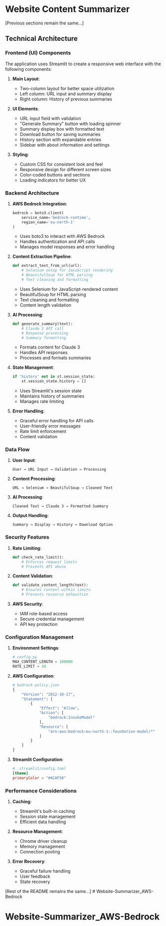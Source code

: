 # Website Content Summarizer

[Previous sections remain the same...]

## Technical Architecture

### Frontend (UI) Components

The application uses Streamlit to create a responsive web interface with the following components:

1. **Main Layout**:
   - Two-column layout for better space utilization
   - Left column: URL input and summary display
   - Right column: History of previous summaries

2. **UI Elements**:
   - URL input field with validation
   - "Generate Summary" button with loading spinner
   - Summary display box with formatted text
   - Download button for saving summaries
   - History section with expandable entries
   - Sidebar with about information and settings

3. **Styling**:
   - Custom CSS for consistent look and feel
   - Responsive design for different screen sizes
   - Color-coded buttons and sections
   - Loading indicators for better UX

### Backend Architecture

1. **AWS Bedrock Integration**:
   ```python
   bedrock = boto3.client(
       service_name='bedrock-runtime',
       region_name='eu-north-1'
   )
   ```
   - Uses boto3 to interact with AWS Bedrock
   - Handles authentication and API calls
   - Manages model responses and error handling

2. **Content Extraction Pipeline**:
   ```python
   def extract_text_from_url(url):
       # Selenium setup for JavaScript rendering
       # BeautifulSoup for HTML parsing
       # Text cleaning and formatting
   ```
   - Uses Selenium for JavaScript-rendered content
   - BeautifulSoup for HTML parsing
   - Text cleaning and formatting
   - Content length validation

3. **AI Processing**:
   ```python
   def generate_summary(text):
       # Claude 3 API call
       # Response processing
       # Summary formatting
   ```
   - Formats content for Claude 3
   - Handles API responses
   - Processes and formats summaries

4. **State Management**:
   ```python
   if 'history' not in st.session_state:
       st.session_state.history = []
   ```
   - Uses Streamlit's session state
   - Maintains history of summaries
   - Manages rate limiting

5. **Error Handling**:
   - Graceful error handling for API calls
   - User-friendly error messages
   - Rate limit enforcement
   - Content validation

### Data Flow

1. **User Input**:
   ```
   User → URL Input → Validation → Processing
   ```

2. **Content Processing**:
   ```
   URL → Selenium → BeautifulSoup → Cleaned Text
   ```

3. **AI Processing**:
   ```
   Cleaned Text → Claude 3 → Formatted Summary
   ```

4. **Output Handling**:
   ```
   Summary → Display → History → Download Option
   ```

### Security Features

1. **Rate Limiting**:
   ```python
   def check_rate_limit():
       # Enforces request limits
       # Prevents API abuse
   ```

2. **Content Validation**:
   ```python
   def validate_content_length(text):
       # Ensures content within limits
       # Prevents resource exhaustion
   ```

3. **AWS Security**:
   - IAM role-based access
   - Secure credential management
   - API key protection

### Configuration Management

1. **Environment Settings**:
   ```python
   # config.py
   MAX_CONTENT_LENGTH = 100000
   RATE_LIMIT = 10
   ```

2. **AWS Configuration**:
   ```python
   # bedrock-policy.json
   {
       "Version": "2012-10-17",
       "Statement": [
           {
               "Effect": "Allow",
               "Action": [
                   "bedrock:InvokeModel"
               ],
               "Resource": [
                   "arn:aws:bedrock:eu-north-1::foundation-model/*"
               ]
           }
       ]
   }
   ```

3. **Streamlit Configuration**:
   ```toml
   # .streamlit/config.toml
   [theme]
   primaryColor = "#4CAF50"
   ```

### Performance Considerations

1. **Caching**:
   - Streamlit's built-in caching
   - Session state management
   - Efficient data handling

2. **Resource Management**:
   - Chrome driver cleanup
   - Memory management
   - Connection pooling

3. **Error Recovery**:
   - Graceful failure handling
   - User feedback
   - State recovery

[Rest of the README remains the same...] # Website-Summarizer_AWS-Bedrock
# Website-Summarizer_AWS-Bedrock
